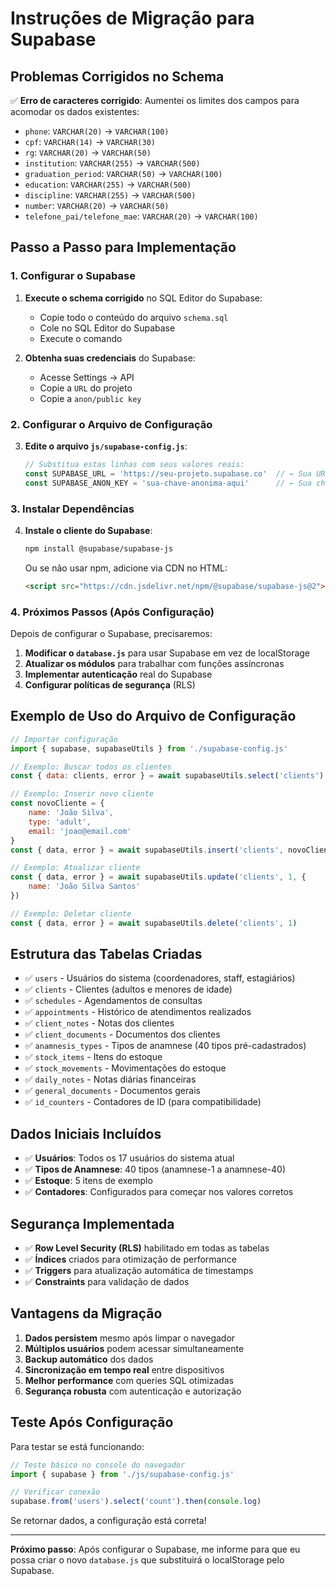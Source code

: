 # Instruções de Migração para Supabase

## Problemas Corrigidos no Schema

✅ **Erro de caracteres corrigido**: Aumentei os limites dos campos para acomodar os dados existentes:
- `phone`: `VARCHAR(20)` → `VARCHAR(100)`
- `cpf`: `VARCHAR(14)` → `VARCHAR(30)`
- `rg`: `VARCHAR(20)` → `VARCHAR(50)`
- `institution`: `VARCHAR(255)` → `VARCHAR(500)`
- `graduation_period`: `VARCHAR(50)` → `VARCHAR(100)`
- `education`: `VARCHAR(255)` → `VARCHAR(500)`
- `discipline`: `VARCHAR(255)` → `VARCHAR(500)`
- `number`: `VARCHAR(20)` → `VARCHAR(50)`
- `telefone_pai/telefone_mae`: `VARCHAR(20)` → `VARCHAR(100)`

## Passo a Passo para Implementação

### 1. Configurar o Supabase

1. **Execute o schema corrigido** no SQL Editor do Supabase:
   - Copie todo o conteúdo do arquivo `schema.sql`
   - Cole no SQL Editor do Supabase
   - Execute o comando

2. **Obtenha suas credenciais** do Supabase:
   - Acesse Settings → API
   - Copie a `URL` do projeto
   - Copie a `anon/public key`

### 2. Configurar o Arquivo de Configuração

3. **Edite o arquivo `js/supabase-config.js`**:
   ```javascript
   // Substitua estas linhas com seus valores reais:
   const SUPABASE_URL = 'https://seu-projeto.supabase.co'  // ← Sua URL aqui
   const SUPABASE_ANON_KEY = 'sua-chave-anonima-aqui'      // ← Sua chave aqui
   ```

### 3. Instalar Dependências

4. **Instale o cliente do Supabase**:
   ```bash
   npm install @supabase/supabase-js
   ```

   Ou se não usar npm, adicione via CDN no HTML:
   ```html
   <script src="https://cdn.jsdelivr.net/npm/@supabase/supabase-js@2"></script>
   ```

### 4. Próximos Passos (Após Configuração)

Depois de configurar o Supabase, precisaremos:

1. **Modificar o `database.js`** para usar Supabase em vez de localStorage
2. **Atualizar os módulos** para trabalhar com funções assíncronas
3. **Implementar autenticação** real do Supabase
4. **Configurar políticas de segurança** (RLS)

## Exemplo de Uso do Arquivo de Configuração

```javascript
// Importar configuração
import { supabase, supabaseUtils } from './supabase-config.js'

// Exemplo: Buscar todos os clientes
const { data: clients, error } = await supabaseUtils.select('clients')

// Exemplo: Inserir novo cliente
const novoCliente = {
    name: 'João Silva',
    type: 'adult',
    email: 'joao@email.com'
}
const { data, error } = await supabaseUtils.insert('clients', novoCliente)

// Exemplo: Atualizar cliente
const { data, error } = await supabaseUtils.update('clients', 1, { 
    name: 'João Silva Santos' 
})

// Exemplo: Deletar cliente
const { data, error } = await supabaseUtils.delete('clients', 1)
```

## Estrutura das Tabelas Criadas

- ✅ `users` - Usuários do sistema (coordenadores, staff, estagiários)
- ✅ `clients` - Clientes (adultos e menores de idade)
- ✅ `schedules` - Agendamentos de consultas
- ✅ `appointments` - Histórico de atendimentos realizados
- ✅ `client_notes` - Notas dos clientes
- ✅ `client_documents` - Documentos dos clientes
- ✅ `anamnesis_types` - Tipos de anamnese (40 tipos pré-cadastrados)
- ✅ `stock_items` - Itens do estoque
- ✅ `stock_movements` - Movimentações do estoque
- ✅ `daily_notes` - Notas diárias financeiras
- ✅ `general_documents` - Documentos gerais
- ✅ `id_counters` - Contadores de ID (para compatibilidade)

## Dados Iniciais Incluídos

- ✅ **Usuários**: Todos os 17 usuários do sistema atual
- ✅ **Tipos de Anamnese**: 40 tipos (anamnese-1 a anamnese-40)
- ✅ **Estoque**: 5 itens de exemplo
- ✅ **Contadores**: Configurados para começar nos valores corretos

## Segurança Implementada

- ✅ **Row Level Security (RLS)** habilitado em todas as tabelas
- ✅ **Índices** criados para otimização de performance
- ✅ **Triggers** para atualização automática de timestamps
- ✅ **Constraints** para validação de dados

## Vantagens da Migração

1. **Dados persistem** mesmo após limpar o navegador
2. **Múltiplos usuários** podem acessar simultaneamente
3. **Backup automático** dos dados
4. **Sincronização em tempo real** entre dispositivos
5. **Melhor performance** com queries SQL otimizadas
6. **Segurança robusta** com autenticação e autorização

## Teste Após Configuração

Para testar se está funcionando:

```javascript
// Teste básico no console do navegador
import { supabase } from './js/supabase-config.js'

// Verificar conexão
supabase.from('users').select('count').then(console.log)
```

Se retornar dados, a configuração está correta!

---

**Próximo passo**: Após configurar o Supabase, me informe para que eu possa criar o novo `database.js` que substituirá o localStorage pelo Supabase. 